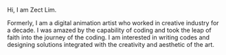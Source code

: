 Hi, I am Zect Lim. 

Formerly, I am a digital animation artist who worked in creative industry for a decade. 
I was amazed by the capability of coding and took the leap of faith into the journey of the coding.
I am interested in writing codes and designing solutions integrated with the creativity and aesthetic of the art.
